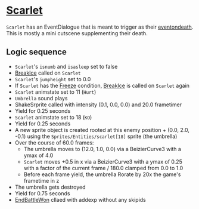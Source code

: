 # [Scarlet](../../Enemy%20actions/Enemies/Scarlet.md)
`Scarlet` has an EventDialogue that is meant to trigger as their [eventondeath](../../Actors%20states/Enemy%20features.md#eventondeath). This is mostly a mini cutscene supplementing their death.

## Logic sequence

- `Scarlet`'s `isnumb` and `isasleep` set to false
- [BreakIce](../../../Entities/EntityControl/Notable%20methods/Freeze%20handling.md#breakice) called on `Scarlet`
- `Scarlet`'s `jumpheight` set to 0.0
- If `Scarlet` has the [Freeze](../../Actors%20states/BattleCondition/Freeze.md) condition, [BreakIce](../../../Entities/EntityControl/Notable%20methods/Freeze%20handling.md#breakice) is called on `Scarlet` again
- `Scarlet` animstate set to 11 (`Hurt`)
- `Umbrella` sound plays
- ShakeSrprite called with intensity (0.1, 0.0, 0.0) and 20.0 frametimer
- Yield for 0.25 seconds
- `Scarlet` animstate set to 18 (`KO`)
- Yield for 0.25 seconds
- A new sprite object is created rooted at this enemy position + (0.0, 2.0, -0.1) using the `Sprites/Entities/scarlet[18]` sprite (the umbrella)
- Over the course of 60.0 frames:
    - The umbrella moves to (12.0, 1.0, 0.0) via a BeizierCurve3 with a ymax of 4.0
    - `Scarlet` moves +0.5 in x via a BeizierCurve3 with a ymax of 0.25 with a factor of the current frame / 180.0 clamped from 0.0 to 1.0
    - Before each frame yield, the umbrella Rorate by 20x the game's frametime in z
- The umbrella gets destroyed
- Yield for 0.75 seconds
- [EndBattleWon](../Terminal%20wrappers/EndBattleWon.md) cllaed with addexp without any skipids
